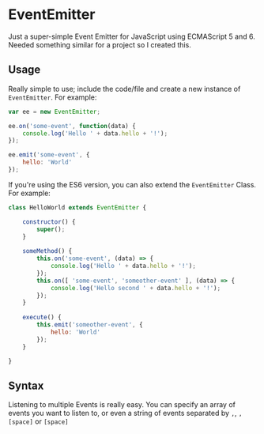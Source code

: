 # EventEmitter

Just a super-simple Event Emitter for JavaScript using ECMAScript 5 and 6. Needed something similar for a project so I created this.

## Usage

Really simple to use; include the code/file and create a new instance of `EventEmitter`. For example:

```js
var ee = new EventEmitter;

ee.on('some-event', function(data) {
    console.log('Hello ' + data.hello + '!');
});

ee.emit('some-event', {
    hello: 'World'
});
```

If you're using the ES6 version, you can also extend the `EventEmitter` Class. For example:

```js
class HelloWorld extends EventEmitter {

    constructor() {
        super();
    }
    
    someMethod() {
        this.on('some-event', (data) => {
            console.log('Hello ' + data.hello + '!');
        });
        this.on([ 'some-event', 'someother-event' ], (data) => {
            console.log('Hello second ' + data.hello + '!');
        });
    }
    
    execute() {
        this.emit('someother-event', {
            hello: 'World'
        });
    }

}
```

## Syntax

Listening to multiple Events is really easy. You can specify an array of events you want to listen to, or even a string of events separated by `,`, `,[space]` or `[space]`
